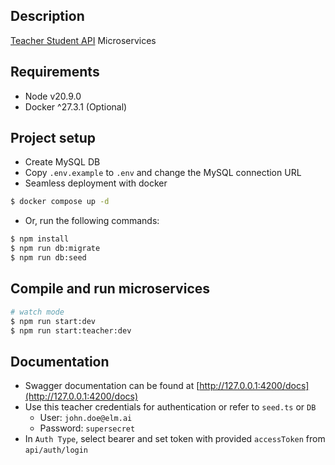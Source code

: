 ## Description

[Teacher Student API](https://github.com/yashdiq/teacher-student-api) Microservices

## Requirements

- Node v20.9.0
- Docker ^27.3.1 (Optional)

## Project setup

- Create MySQL DB
- Copy `.env.example` to `.env` and change the MySQL connection URL
- Seamless deployment with docker

```bash
$ docker compose up -d
```

- Or, run the following commands:

```bash
$ npm install
$ npm run db:migrate
$ npm run db:seed
```

## Compile and run microservices

```bash
# watch mode
$ npm run start:dev
$ npm run start:teacher:dev
```

## Documentation

- Swagger documentation can be found at [http://127.0.0.1:4200/docs](http://127.0.0.1:4200/docs)
- Use this teacher credentials for authentication or refer to `seed.ts` or `DB`
  - User: `john.doe@elm.ai`
  - Password: `supersecret`
- In `Auth Type`, select bearer and set token with provided `accessToken` from `api/auth/login`

